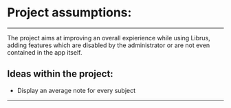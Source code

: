 # Project assumptions:

---

The project aims at improving an overall expierience while using Librus, adding features which are disabled by the administrator or are not even contained in the app itself.

## Ideas within the project:

- Display an average note for every subject

---
